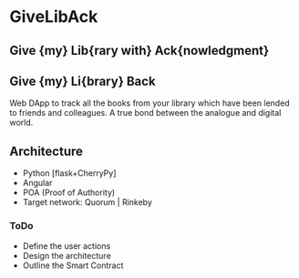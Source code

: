 # GiveLibAck
## Give {my} Lib{rary with} Ack{nowledgment}
## Give {my} Li{brary} Back

Web DApp to track all the books from your library which have been lended to friends and colleagues. A true bond between the analogue and digital world.

## Architecture
* Python [flask+CherryPy]
* Angular
* POA (Proof of Authority)
* Target network: Quorum | Rinkeby

### ToDo
* Define the user actions
* Design the architecture
* Outline the Smart Contract
